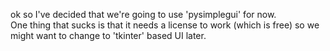 ok so I've decided that we're going to use 'pysimplegui' for now.  
One thing that sucks is that it needs a license to work (which is free) so we might want to change to 'tkinter' based UI later. 
